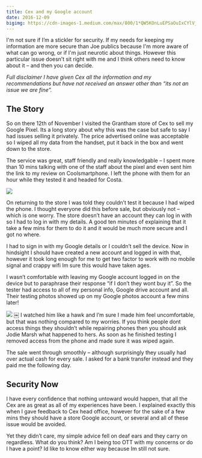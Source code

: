 ```yaml
---
title: Cex and my Google account
date: 2016-12-09
bigimg: https://cdn-images-1.medium.com/max/800/1*QW5KOnLuEPSaOuIxCYlVjw.png
---
```

I'm not sure if I’m a stickler for security. If my needs for keeping my information are more secure than Joe publics because I'm more aware of what can go wrong, or if I'm just neurotic about things. However this particular issue doesn’t sit right with me and I think others need to know about it – and then you can decide.

*Full disclaimer I have given Cex all the information and my recommendations but have not received an answer other than “its not an issue we are fine”.*

## The Story
So on there 12th of November I visited the Grantham store of Cex to sell my Google Pixel. Its a long story about why this was the case but safe to say I had issues selling it privately. The price advertised online was acceptable so I wiped all my data from the handset, put it back in the box and went down to the store.

The service was great, staff friendly and really knowledgable – I spent more than 10 mins talking with one of the staff about the pixel and even sent him the link to my review on Coolsmartphone. I left the phone with them for an hour while they tested it and headed for Costa.

![][image-1]

On returning to the store I was told they couldn’t test it because I had wiped the phone. I thought everyone did this before sale, but obviously not – which is one worry. The store doesn’t have an account they can log in with so I had to log in with my details. A good ten minutes of explaining that it take a few mins for them to do it and it would be much more secure and I got no where.

I had to sign in with my Google details or I couldn’t sell the device. Now in hindsight I should have created a new account and logged in with that, however it took long enough for me to get two factor to work with no mobile signal and crappy wifi Im sure this would have taken ages.

I wasn’t comfortable with leaving my Google account logged in on the device but to paraphrase their response “if I don’t they wont buy it”. So the tester had access to all of my personal info, Google drive account and all. Their testing photos showed up on my Google photos account a few mins later!

![][image-2]
￼
I watched him like a hawk and I’m sure I made him feel uncomfortable, but that was nothing compared to my worries. If you think people dont access things they shouldn’t while repairing phones then you should ask Jodie Marsh what happened to hers. As soon as he finished testing I removed access from the phone and made sure it was wiped again.

The sale went through smoothly – although surprisingly they usually had over actual cash for every sale. I asked for a bank transfer instead and they paid me the following day.

## Security Now
I have every confidence that nothing untoward would happen, that all the Cex are as great as all of my experiences have been. I explained exactly this when I gave feedback to Cex head office, however for the sake of a few mins they should have a store Google account, or several and all of these issue would be avoided.

Yet they didn’t care, my simple advice fell on deaf ears and they carry on regardless.
What do you think? Am I being too OTT with my concerns or do I have a point? Id like to know either way because Im still not sure.

[image-1]:	https://cdn-images-1.medium.com/max/800/1*UqBecx5h24Xn2Wvz8Q2RnA.png
[image-2]:	https://cdn-images-1.medium.com/max/800/1*jIG1uyRM9iBr-oQ5pF7r1w.png
